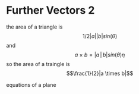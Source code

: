 # Further Vectors 2

the area of a triangle is 
$$ 1/2|a||b| sin(\theta) $$
and $$ a \ \times \ b = |a||b|sin(\theta)\eta$$
so the area of a traingle is $$\frac{1}{2}|a \times b|$$


equations of a plane
